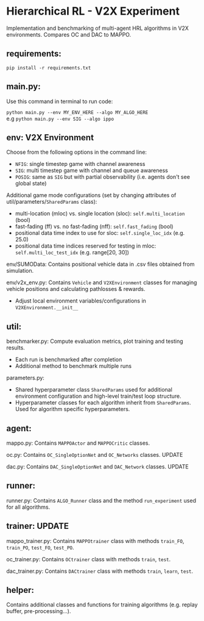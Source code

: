 # Hierarchical RL - V2X Experiment

Implementation and benchmarking of multi-agent HRL algorithms in V2X environments. Compares OC and DAC to MAPPO.

## requirements: 
```pip install -r requirements.txt```

## main.py:

Use this command in terminal to run code:

```python main.py --env MY_ENV_HERE --algo MY_ALGO_HERE```\
e.g ```python main.py --env SIG --algo ippo```

## env: V2X Environment 
Choose from the following options in the command line:
- ```NFIG```: single timestep game with channel awareness
- ```SIG```: multi timestep game with channel and queue awareness
- ```POSIG```: same as ```SIG``` but with partial observability (i.e. agents don't see global state)

Additional game mode configurations (set by changing attributes of util/parameters/```SharedParams``` class):
- multi-location (mloc) vs. single location (sloc): ```self.multi_location``` (bool)
- fast-fading (ff) vs. no fast-fading (nff): ```self.fast_fading``` (bool)
- positional data time index to use for sloc: ```self.single_loc_idx``` (e.g. 25.0)
- positional data time indices reserved for testing in mloc: ```self.multi_loc_test_idx``` (e.g. range\[20, 30])

env/SUMOData: Contains positional vehicle data in .csv files obtained from simulation.

env/v2x_env.py: Contains ```Vehicle``` and ```V2XEnvironment``` classes for managing vehicle positions and calculating pathlosses & rewards.
- Adjust local environment variables/configurations in ```V2XEnvironment.__init__```

## util:

benchmarker.py: Compute evaluation metrics, plot training and testing results.
- Each run is benchmarked after completion
- Additional method to benchmark multiple runs

parameters.py: 
- Shared hyperparameter class ```SharedParams``` used for additional environment configuration and high-level train/test loop structure.
- Hyperparameter classes for each algorithm inherit from ```SharedParams```. Used for algorithm specific hyperparameters.

## agent: 
mappo.py: Contains ```MAPPOActor``` and ```MAPPOCritic``` classes.

oc.py: Contains ```OC_SingleOptionNet``` and ```OC_Networks``` classes. UPDATE

dac.py: Contains ```DAC_SingleOptionNet``` and ```DAC_Network``` classes. UPDATE

## runner:
runner.py: Contains ```ALGO_Runner``` class and the method ```run_experiment``` used for all algorithms.

## trainer: UPDATE
mappo_trainer.py: Contains ```MAPPOtrainer``` class with methods ```train_FO```, ```train_PO```, ```test_FO```, ```test_PO```.

oc_trainer.py: Contains ```OCtrainer``` class with methods ```train```, ```test```.

dac_trainer.py: Contains ```DACtrainer``` class with methods ```train```, ```learn```, ```test```. 



## helper:

Contains additional classes and functions for training algorithms (e.g. replay buffer, pre-processing...).



 

